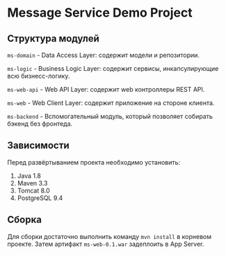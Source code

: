 # Message Service Demo Project

## Структура модулей

`ms-domain` - Data Access Layer: содержит модели и репозитории.

`ms-logic` - Business Logic Layer: содержит сервисы, инкапсулирующие всю бизнесс-логику.

`ms-web-api` - Web API Layer: содержит web контроллеры REST API.

`ms-web` - Web Client Layer: содержит приложение на стороне клиента.

`ms-backend` - Вспомогательный модуль, который позволяет собирать бэкенд без фронтеда.

## Зависимости

Перед развёртыванием проекта необходимо установить:

1. Java 1.8
1. Maven 3.3
1. Tomcat 8.0
1. PostgreSQL 9.4

## Сборка

Для сборки достаточно выполнить команду `mvn install` в корневом проекте. 
Затем артифакт `ms-web-0.1.war` задеплоить в App Server.